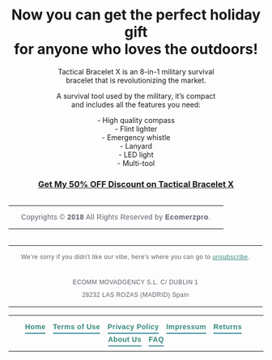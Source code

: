 <!DOCTYPE html PUBLIC "-//W3C//DTD HTML 4.0 Transitional//EN"
"http://www.w3.org/TR/REC-html40/loose.dtd">
<html xmlns:o="urn:schemas-microsoft-com:office:office" xmlns:v="urn:schemas-microsoft-com:vml">
 <head>
 <title></title>
 <meta http-equiv="X-UA-Compatible" content="IE=edge">
 <meta http-equiv="Content-Type" content="text/html; charset=UTF-8">
 <meta name="viewport" content="width=device-width, initial-scale=1">
 </head>
 <body>
 <center>
 <h1>
 Now you can get the perfect holiday gift<br>
 for anyone who loves the outdoors!
 </h1>
 <p>
 Tactical Bracelet X is an 8-in-1 military survival<br>
 bracelet that is revolutionizing the market.
 </p>
 <p>
 A survival tool used by the military, it’s compact<br>
 and includes all the features you need:
 </p>
 <p>
 - High quality compass<br>
 - Flint lighter<br>
 - Emergency whistle<br>
 - Lanyard<br>
 - LED light<br>
 - Multi-tool<br>
 </p>
 <h3>
 <b><a href="https://www.searcor.com/DZvsivO0VymtHE0wWhbnX23_KP5EFi3qAWf_hAC01X6DEc_OggSL3UvtNNJDRn796bskUiY2HuyOm2CDengcbydmq-Ij1z9CZcdL-I5DMWI~/xxc1xx/xxc2xx/xxc3xx">Get My 50% OFF Discount on Tactical Bracelet X</a></b>
 </h3>
 <p></p>
 <div class="mj-column-per-100 outlook-group-fix" style="font-size:13px;text-align:left;direction:ltr;display:inline-block;vertical-align:top;width:100%;">
 <table border="0" cellpadding="0" cellspacing="0" role="presentation" style="border-collapse: collapse; mso-table-lspace: 0pt; mso-table-rspace: 0pt; vertical-align: top;" width="100%">
 <tbody>
 <tr>
 <td align="center" style="border-collapse: collapse; mso-table-lspace: 0pt; mso-table-rspace: 0pt; font-size: 0px; padding: 10px 25px; word-break: break-word;">
 <div style="font-family:sans-serif;font-size:14px;font-weight:300;letter-spacing:0.03rem;line-height:25px;text-align:center;color:#5c5f6b;">
 Copyrights &copy; <b>2018</b> All Rights Reserved by <b>Ecomerzpro</b>.
 </div>
 </td>
 </tr>
 </tbody>
 </table>
 </div>
 <div class="mj-column-per-100 outlook-group-fix" style="font-size:13px;text-align:left;direction:ltr;display:inline-block;vertical-align:top;width:100%;">
 <table border="0" cellpadding="0" cellspacing="0" role="presentation" style="border-collapse: collapse; mso-table-lspace: 0pt; mso-table-rspace: 0pt; vertical-align: top;" width="100%">
 <tbody>
 <tr>
 <td align="center" style="border-collapse: collapse; mso-table-lspace: 0pt; mso-table-rspace: 0pt; font-size: 0px; padding: 10px 25px; word-break: break-word;">
 <div style="font-family:sans-serif;font-size:12px;font-weight:300;letter-spacing:0.03rem;line-height:25px;text-align:center;color:#5c5f6b;">
 We're sorry if you didn't like our vibe, here's where you can go to <a href="https://www.searcor.com/N342qgOzPkJ9MIGlmOwMWmAuiAIP1dvcco4NngMNjYmCiJu02Y8CEMuazS1Wud9rYH-fTqxk6J8ucGl7Ua54hw~~" style="color:#388a7b; text-decoration:underline;" target="_blank">unsubscribe</a>.<br>
 <br>
 ECOMM MOVADGENCY S.L. C/ DUBLIN 1<br>
 28232 LAS ROZAS (MADRID) Spain
 </div>
 </td>
 </tr>
 </tbody>
 </table>
 <center>
 <table>
 <tr>
 <td align="center" style="border-collapse: collapse; mso-table-lspace: 0pt; mso-table-rspace: 0pt; font-size: 0px; padding: 10px 10px; word-break: break-word;">
 <div style="font-family:sans-serif;font-size:14px;font-weight:bolder;letter-spacing:0.03rem;line-height:25px;text-align:center;color:#37897a;">
 <a href="https://www.searcor.com/DZvsivO0VymtHE0wWhbnX23_KP5EFi3qAWf_hAC01X7dfYkbs7cptbnvrTcdnn0IcR_Dk8L-zxz2uslavmFfQsW28rglG_lmVNHnmqDnaR4~/xxc1xx/xxc2xx/xxc3xx" name="Terms%20of%20Use" style="color:#37897a; text-decoration:none; padding:4px 0px; border-bottom: 2px solid #378993; margin-right: 10px" target="_blank">Home</a> <a href="https://www.searcor.com/DZvsivO0VymtHE0wWhbnX23_KP5EFi3qAWf_hAC01X5iGd8kERMnRMOt_bnWT1NhfJrjb6ocrLt77m6OIGFFuOUYD4UnnRDFiZkfc8DW8Rw~/xxc1xx/xxc2xx/xxc3xx" name="Terms%20of%20Use" style="color:#37897a; text-decoration:none; padding:4px 0px; border-bottom: 2px solid #378993; margin-right: 10px" target="_blank">Terms of Use</a> <a href="https://www.searcor.com/DZvsivO0VymtHE0wWhbnX23_KP5EFi3qAWf_hAC01X7WsVfcQgNAj7xX1cYssiBr1Ke0G4meNrN44cIFDRVp78V3yXzIPIvUJ8X9eRDTjmQ~/xxc1xx/xxc2xx/xxc3xx" name="Privacy%20Policy" style="color:#37897a; text-decoration:none; padding:4px 0px; border-bottom: 2px solid #378993; margin-right: 10px" target="_blank">Privacy Policy</a> <a href="https://www.searcor.com/DZvsivO0VymtHE0wWhbnX23_KP5EFi3qAWf_hAC01X7dfYkbs7cptbnvrTcdnn0IcR_Dk8L-zxz2uslavmFfQsW28rglG_lmVNHnmqDnaR4~/xxc1xx/xxc2xx/xxc3xx" name="Impressum" style="color:#37897a; text-decoration:none; padding:4px 0px; border-bottom: 2px solid #378993; margin-right: 10px" target="_blank" id="Impressum">Impressum</a> <a href="https://www.searcor.com/DZvsivO0VymtHE0wWhbnX23_KP5EFi3qAWf_hAC01X7dfYkbs7cptbnvrTcdnn0IcR_Dk8L-zxz2uslavmFfQsW28rglG_lmVNHnmqDnaR4~/xxc1xx/xxc2xx/xxc3xx" name="Returns" style="color:#37897a; text-decoration:none; padding:4px 0px; border-bottom: 2px solid #378993; margin-right: 10px" target="_blank" id="Returns">Returns</a> <a href="https://www.searcor.com/DZvsivO0VymtHE0wWhbnX23_KP5EFi3qAWf_hAC01X7dfYkbs7cptbnvrTcdnn0IcR_Dk8L-zxz2uslavmFfQsW28rglG_lmVNHnmqDnaR4~/xxc1xx/xxc2xx/xxc3xx" name="About%20Us" style="color:#37897a; text-decoration:none; padding:4px 0px; border-bottom: 2px solid #378993; margin-right: 10px" target="_blank">About Us</a> <a href="https://www.searcor.com/DZvsivO0VymtHE0wWhbnX23_KP5EFi3qAWf_hAC01X4idYn2uipEt2Mk9xhb_qSZmowAvouQXhCx7YLAdSK0R0Tvf5kYTKC0NWCDVzxKIxw~/xxc1xx/xxc2xx/xxc3xx" name="FAQ" style="color:#37897a; text-decoration:none; padding:4px 0px; border-bottom: 2px solid #378993;" target="_blank" id="FAQ">FAQ</a>
 </div>
 </td>
 </tr>
 </table>
 </center>
 </div>
 </center>
 </body>
</html>
